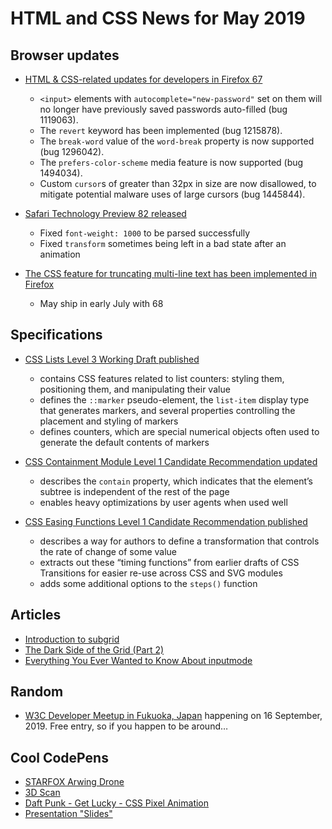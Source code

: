 # HTML and CSS News for May 2019

Browser updates
---
- [HTML & CSS-related updates for developers in Firefox 67](https://developer.mozilla.org/en-US/docs/Mozilla/Firefox/Releases/67)
    + `<input>` elements with `autocomplete="new-password"` set on them will no longer have previously saved passwords auto-filled (bug 1119063).
    + The `revert` keyword has been implemented (bug 1215878).
    + The `break-word` value of the `word-break` property is now supported (bug 1296042).
    + The `prefers-color-scheme` media feature is now supported (bug 1494034).
    + Custom `cursor`s of greater than 32px in size are now disallowed, to mitigate potential malware uses of large cursors (bug 1445844).

- [Safari Technology Preview 82 released](https://developer.apple.com/safari/technology-preview/release-notes/)
    + Fixed `font-weight: 1000` to be parsed successfully
    + Fixed `transform` sometimes being left in a bad state after an animation

- [The CSS feature for truncating multi-line text has been implemented in Firefox](https://webplatform.news/issues/2019-05-17)
    + May ship in early July with 68

Specifications
---
- [CSS Lists Level 3 Working Draft published](https://www.w3.org/TR/css-lists-3/)
    + contains CSS features related to list counters: styling them, positioning them, and manipulating their value
    + defines the `::marker` pseudo-element, the `list-item` display type that generates markers, and several properties controlling the placement and styling of markers
    + defines counters, which are special numerical objects often used to generate the default contents of markers

- [CSS Containment Module Level 1 Candidate Recommendation updated](https://www.w3.org/TR/css-contain-1/)
    + describes the `contain` property, which indicates that the element’s subtree is independent of the rest of the page
    + enables heavy optimizations by user agents when used well

- [CSS Easing Functions Level 1 Candidate Recommendation published](https://www.w3.org/TR/css-easing-1/)
    + describes a way for authors to define a transformation that controls the rate of change of some value
    + extracts out these “timing functions” from earlier drafts of CSS Transitions for easier re-use across CSS and SVG modules
    + adds some additional options to the `steps()` function

Articles
---
- [Introduction to subgrid](https://developer.mozilla.org/en-US/docs/Web/CSS/CSS_Grid_layout/Subgrid)
- [The Dark Side of the Grid (Part 2)](https://www.matuzo.at/blog/the-dark-side-of-the-grid-part-2/)
- [Everything You Ever Wanted to Know About inputmode](https://css-tricks.com/everything-you-ever-wanted-to-know-about-inputmode/)

Random
---
- [W3C Developer Meetup in Fukuoka, Japan](https://www.w3.org/2019/09/Meetup/) happening on 16 September, 2019. Free entry, so if you happen to be around…

## Cool CodePens

+ [STARFOX Arwing Drone](https://codepen.io/YusukeNakaya/pen/LvePgj)
+ [3D Scan](https://codepen.io/YusukeNakaya/full/OGwmOV)
+ [Daft Punk - Get Lucky - CSS Pixel Animation](https://codepen.io/demaine/pen/rRvdJZ)
+ [Presentation "Slides"](https://codepen.io/oliviale/pen/NoQEqX)



